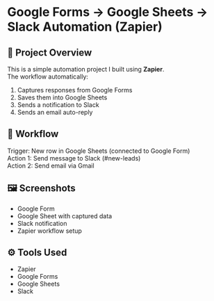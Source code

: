 # Google Forms → Google Sheets → Slack Automation (Zapier)

## 📌 Project Overview
This is a simple automation project I built using **Zapier**.  
The workflow automatically:
1. Captures responses from Google Forms
2. Saves them into Google Sheets
3. Sends a notification to Slack
4. Sends an email auto-reply

## 🚀 Workflow
Trigger: New row in Google Sheets (connected to Google Form)  
Action 1: Send message to Slack (#new-leads)  
Action 2: Send email via Gmail  

## 🖼️ Screenshots
- Google Form  
- Google Sheet with captured data  
- Slack notification  
- Zapier workflow setup  

## ⚙️ Tools Used
- Zapier
- Google Forms
- Google Sheets
- Slack
